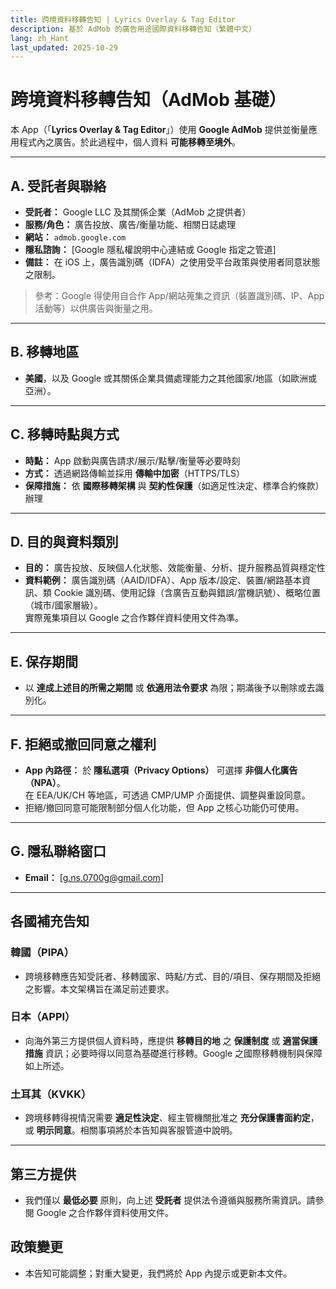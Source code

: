 ```yaml
---
title: 跨境資料移轉告知 | Lyrics Overlay & Tag Editor
description: 基於 AdMob 的廣告用途國際資料移轉告知（繁體中文）
lang: zh_Hant
last_updated: 2025-10-29
---
```


# 跨境資料移轉告知（AdMob 基礎）

本 App（「**Lyrics Overlay & Tag Editor**」）使用 **Google AdMob** 提供並衡量應用程式內之廣告。於此過程中，個人資料 **可能移轉至境外**。

---

## A. 受託者與聯絡
- **受託者：** Google LLC 及其關係企業（AdMob 之提供者）  
- **服務/角色：** 廣告投放、廣告/衡量功能、相關日誌處理  
- **網站：** `admob.google.com`  
- **隱私諮詢：** [Google 隱私權說明中心連結或 Google 指定之管道]  
- **備註：** 在 iOS 上，廣告識別碼（IDFA）之使用受平台政策與使用者同意狀態之限制。

> 參考：Google 得使用自合作 App/網站蒐集之資訊（裝置識別碼、IP、App 活動等）以供廣告與衡量之用。

---

## B. 移轉地區
- **美國**，以及 Google 或其關係企業具備處理能力之其他國家/地區（如歐洲或亞洲）。

---

## C. 移轉時點與方式
- **時點：** App 啟動與廣告請求/展示/點擊/衡量等必要時刻  
- **方式：** 透過網路傳輸並採用 **傳輸中加密**（HTTPS/TLS）  
- **保障措施：** 依 **國際移轉架構** 與 **契約性保護**（如適足性決定、標準合約條款）辦理

---

## D. 目的與資料類別
- **目的：** 廣告投放、反映個人化狀態、效能衡量、分析、提升服務品質與穩定性  
- **資料範例：** 廣告識別碼（AAID/IDFA）、App 版本/設定、裝置/網路基本資訊、類 Cookie 識別碼、使用記錄（含廣告互動與錯誤/當機訊號）、概略位置（城市/國家層級）。  
  實際蒐集項目以 Google 之合作夥伴資料使用文件為準。

---

## E. 保存期間
- 以 **達成上述目的所需之期間** 或 **依適用法令要求** 為限；期滿後予以刪除或去識別化。

---

## F. 拒絕或撤回同意之權利
- **App 內路徑：** 於 **隱私選項（Privacy Options）** 可選擇 **非個人化廣告（NPA）**。  
  在 EEA/UK/CH 等地區，可透過 CMP/UMP 介面提供、調整與重設同意。  
- 拒絕/撤回同意可能限制部分個人化功能，但 App 之核心功能仍可使用。

---

## G. 隱私聯絡窗口
- **Email：** [g.ns.0700g@gmail.com]

---

## 各國補充告知

### 韓國（PIPA）
- 跨境移轉應告知受託者、移轉國家、時點/方式、目的/項目、保存期間及拒絕之影響。本文架構旨在滿足前述要求。

### 日本（APPI）
- 向海外第三方提供個人資料時，應提供 **移轉目的地** 之 **保護制度** 或 **適當保護措施** 資訊；必要時得以同意為基礎進行移轉。Google 之國際移轉機制與保障如上所述。

### 土耳其（KVKK）
- 跨境移轉得視情況需要 **適足性決定**、經主管機關批准之 **充分保護書面約定**，或 **明示同意**。相關事項將於本告知與客服管道中說明。

---

## 第三方提供
- 我們僅以 **最低必要** 原則，向上述 **受託者** 提供法令遵循與服務所需資訊。請參閱 Google 之合作夥伴資料使用文件。

## 政策變更
- 本告知可能調整；對重大變更，我們將於 App 內提示或更新本文件。


